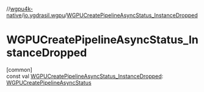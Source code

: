 //[wgpu4k-native](../../index.md)/[io.ygdrasil.wgpu](index.md)/[WGPUCreatePipelineAsyncStatus_InstanceDropped](-w-g-p-u-create-pipeline-async-status_-instance-dropped.md)

# WGPUCreatePipelineAsyncStatus_InstanceDropped

[common]\
const val [WGPUCreatePipelineAsyncStatus_InstanceDropped](-w-g-p-u-create-pipeline-async-status_-instance-dropped.md): [WGPUCreatePipelineAsyncStatus](-w-g-p-u-create-pipeline-async-status/index.md)